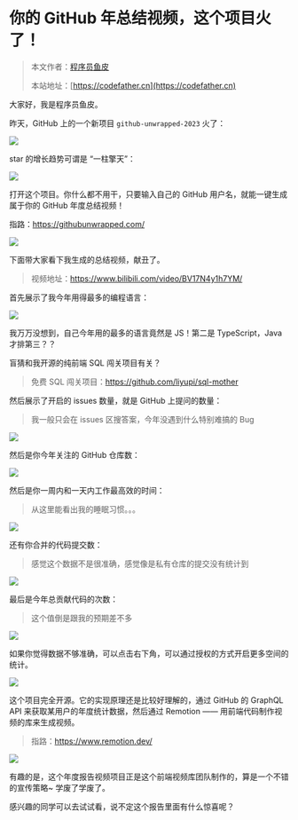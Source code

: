 # 你的 GitHub 年总结视频，这个项目火了！

> 本文作者：[程序员鱼皮](https://yuyuanweb.feishu.cn/wiki/Abldw5WkjidySxkKxU2cQdAtnah)
>
> 本站地址：[https://codefather.cn](https://codefather.cn)

大家好，我是程序员鱼皮。

昨天，GitHub 上的一个新项目 `github-unwrapped-2023` 火了：

![](https://pic.yupi.icu/1/1702535669886-e819a155-707f-4679-8f87-bc0201c7f49f.png)



star 的增长趋势可谓是 “一柱擎天”：

![](https://pic.yupi.icu/1/1702534500740-9801e806-576c-49eb-ba02-47df9f6ef50b.png)



打开这个项目。你什么都不用干，只要输入自己的 GitHub 用户名，就能一键生成属于你的 GitHub 年度总结视频！

指路：https://githubunwrapped.com/

![](https://pic.yupi.icu/1/1702534764429-399a20b4-37b1-4e55-8a2d-07c943ea2128.png)



下面带大家看下我生成的总结视频，献丑了。

> 视频地址：https://www.bilibili.com/video/BV17N4y1h7YM/

首先展示了我今年用得最多的编程语言：

![](https://pic.yupi.icu/1/1702534859389-2bd448c4-7d19-4bdc-90d1-dd63705223bb.png)



我万万没想到，自己今年用的最多的语言竟然是 JS！第二是 TypeScript，Java 才排第三？？

盲猜和我开源的纯前端 SQL 闯关项目有关？

> 免费 SQL 闯关项目：https://github.com/liyupi/sql-mother



然后展示了开启的 issues 数量，就是 GitHub 上提问的数量：

> 我一般只会在 issues 区搜答案，今年没遇到什么特别难搞的 Bug

![](https://pic.yupi.icu/1/1702535136972-c8a5b817-9abd-40aa-9482-dc0cd69986d9.png)



然后是你今年关注的 GitHub 仓库数： 

![](https://pic.yupi.icu/1/1702535371179-a3548167-0856-498c-87af-2303153ee1df.png)



然后是你一周内和一天内工作最高效的时间：

> 从这里能看出我的睡眠习惯。。。

![](https://pic.yupi.icu/1/1702535220943-9c8c4f25-ba64-4339-98f4-27997baeafb6.png)



还有你合并的代码提交数：

> 感觉这个数据不是很准确，感觉像是私有仓库的提交没有统计到

![](https://pic.yupi.icu/1/1702535149514-2de0ff68-e559-4b31-bba7-9738ba48c6df.png)



最后是今年总贡献代码的次数：

> 这个值倒是跟我的预期差不多

![](https://pic.yupi.icu/1/1702535268533-41d8f463-df06-4606-966a-754dd675fd25.png)



如果你觉得数据不够准确，可以点击右下角，可以通过授权的方式开启更多空间的统计。

![](https://pic.yupi.icu/1/image-20231214155309339.png)

这个项目完全开源。它的实现原理还是比较好理解的，通过 GitHub 的 GraphQL API 来获取某用户的年度统计数据，然后通过 Remotion —— 用前端代码制作视频的库来生成视频。

> 指路：https://www.remotion.dev/

![](https://pic.yupi.icu/1/image-20231214155357109.png)

有趣的是，这个年度报告视频项目正是这个前端视频库团队制作的，算是一个不错的宣传策略~ 学废了学废了。

感兴趣的同学可以去试试看，说不定这个报告里面有什么惊喜呢？